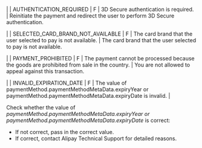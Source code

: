 |
| AUTHENTICATION\_REQUIRED | F | 3D Secure authentication is required. | Reinitiate the payment and redirect the user to perform 3D Secure authentication.

 |
| SELECTED\_CARD\_BRAND\_NOT\_AVAILABLE | F | The card brand that the user selected to pay is not available. | The card brand that the user selected to pay is not available.

 |
| PAYMENT\_PROHIBITED | F | The payment cannot be processed because the goods are prohibited from sale in the country. | You are not allowed to appeal against this transaction.

 |
| INVALID\_EXPIRATION\_DATE | F | The value of paymentMethod.paymentMethodMetaData.expiryYear or paymentMethod.paymentMethodMetaData.expiryDate is invalid. | 

Check whether the value of _paymentMethod.paymentMethodMetaData.expiryYear or paymentMethod.paymentMethodMetaData.expiryDate_ is correct:

*   If not correct, pass in the correct value.
*   If correct, contact Alipay Technical Support for detailed reasons.